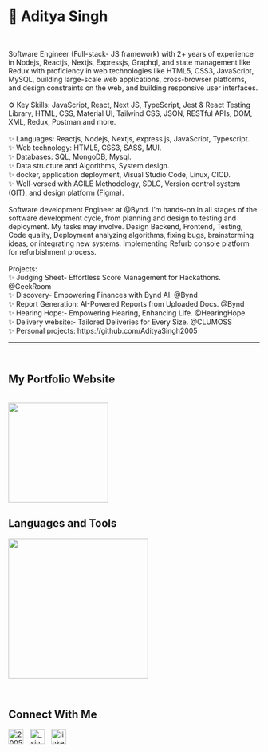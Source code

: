 <h1> 🌸 Aditya Singh</h1>
<br /> 

                    

                    

<p align="left">
Software Engineer (Full-stack- JS framework) with 2+ years of experience in Nodejs, Reactjs, Nextjs, Expressjs, Graphql, and state management like Redux with proficiency in web technologies like HTML5, CSS3, JavaScript, MySQL, building large-scale web applications, cross-browser platforms, and design constraints on the web, and building responsive user interfaces. <br/>
<br/>
⚙ Key Skills: JavaScript, React, Next JS, TypeScript, Jest & React Testing Library, HTML, CSS, Material UI, Tailwind CSS, JSON, RESTful APIs, DOM, XML, Redux, Postman and more.<br/>
<br/>
✨ Languages: Reactjs, Nodejs, Nextjs, express js, JavaScript, Typescript.<br/>
✨ Web technology: HTML5, CSS3, SASS, MUI.<br/>
✨ Databases: SQL, MongoDB, Mysql.<br/>
✨ Data structure and Algorithms, System design.<br/>
✨ docker, application deployment, Visual Studio Code, Linux, CICD.<br/>
✨ Well-versed with AGILE Methodology, SDLC, Version control system (GIT), and design platform (Figma).<br/>
<br/>
Software development Engineer at @Bynd. I’m hands-on in all stages of the software development cycle, from planning and design to testing and deployment. My tasks may involve. Design Backend, Frontend, Testing, Code quality, Deployment analyzing algorithms, fixing bugs, brainstorming ideas, or integrating new systems. Implementing Refurb console platform for refurbishment process.<br/>
<br/>
Projects:<br/>
✨ Judging Sheet- Effortless Score Management for Hackathons. @GeekRoom<br/>
✨ Discovery- Empowering Finances with Bynd AI. @Bynd<br/>
✨ Report Generation: AI-Powered Reports from Uploaded Docs. @Bynd<br/>
✨ Hearing Hope:- Empowering Hearing, Enhancing Life. @HearingHope<br/>
✨ Delivery website:- Tailored Deliveries for Every Size. @CLUMOSS<br/>
✨ Personal projects: https://github.com/AdityaSingh2005<br/>
</p>

---
<br />

                    
<h2>My Portfolio Website</h2> 
<br />
<a href="https://adityasingh-pi.vercel.app/" target="_blank"><img src="https://github.com/user-attachments/assets/d2563373-9cc9-4fc0-8552-337559638d70" height="200px"></a>
<br />

<h2>Languages and Tools</h2> 
<p align="left">
<img width="280px"  src="https://skillicons.dev/icons?i=html,css,js,react,bootstrap,nodejs,express,react,nextjs,tailwind,vscode,aws,git,github&perline=7"  />
</p>
<br />

<!---
<p><a href="https://github.com/cappybara12#gh-dark-mode-only" target="_blank"><img align="center" src="https://github-readme-stats.vercel.app/api/top-langs/?username=cappybara12&langs_count=6&show_icon=true&layout=compact&theme=nightowl#gh-dark-mode-only" alt="cappybara12" /></a>
  <a href="https://github.com/cappybara12#gh-light-mode-only" target="_blank"><img align="center" src="https://github-readme-stats.vercel.app/api/top-langs/?username=cappybara12&langs_count=6&show_icon=true&layout=compact&theme=vue#gh-light-mode-only" alt="cappybara12" /></a>
</p>

<br />

<p>&nbsp;<a href="https://github.com/cappybara12#gh-dark-mode-only" target="_blank"><img align="center" src="https://github-readme-stats.vercel.app/api?username=cappybara12&count_private=true&show_icons=true&theme=nightowl#gh-dark-mode-only" alt="cappybara12" /></a>
<a href="https://github.com/cappybara12#gh-light-mode-only" target="_blank"><img align="center" src="https://github-readme-stats.vercel.app/api?username=cappybara12&count_private=true&show_icons=true&theme=vue#gh-light-mode-only" alt="cappybara12" /></a>
</p> 
<br>
<br />

<br/>
<br />


---


                    

<h2>My Latest Project</h2> 
<br />
<p><a href="https://github.com/cappybara12/Resume_ManagerMSIT#gh-dark-mode-only" target="_blank"><img align="center" src="https://github-readme-stats.vercel.app/api/pin/?username=cappybara12&repo=Resume_ManagerMSIT&theme=nightowl&show_owner=true#gh-dark-mode-only"/></a></p>
<p><a href="https://github.com/cappybara12/Resume_ManagerMSIT#gh-light-mode-only" target="_blank"><img align="center" src="https://github-readme-stats.vercel.app/api/pin/?username=cappybara12&repo=Resume_ManagerMSIT&theme=vue&show_owner=true#gh-light-mode-only"/></a></p>
<br />


             ---->       

<h2>Connect With Me</h2> 
<p align="left">
<a href="https://twitter.com/2005mister" target="_blank"><img align="left" width="30px" style="padding-right:10px;" src="https://raw.githubusercontent.com/rahuldkjain/github-profile-readme-generator/master/src/images/icons/Social/twitter.svg" alt="2005mister" /></a>
<a href="https://instagram.com/_singh_adiitya" target="_blank"><img align="left" width="30px" style="padding-right:10px" src="https://raw.githubusercontent.com/rahuldkjain/github-profile-readme-generator/master/src/images/icons/Social/instagram.svg" alt="_singh_adiitya" /></a>
<a href="https://www.linkedin.com/in/aditya-singh-a04721208/" target="_blank"><img align="left" alt="linkedin" width="30px" style="padding-right: 10px;" src="https://cdn.jsdelivr.net/gh/devicons/devicon/icons/linkedin/linkedin-original.svg" /></a>
</p>

                


            
